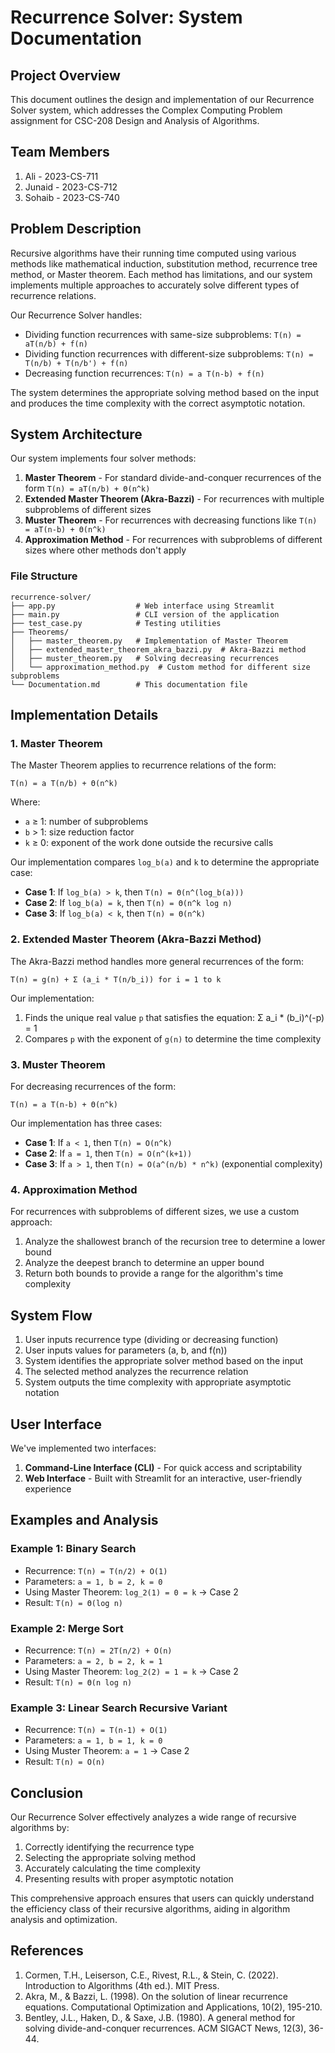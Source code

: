 # Recurrence Solver: System Documentation

## Project Overview

This document outlines the design and implementation of our Recurrence Solver system, which addresses the Complex Computing Problem assignment for CSC-208 Design and Analysis of Algorithms.

## Team Members

1. Ali    - 2023-CS-711
2. Junaid - 2023-CS-712 
3. Sohaib - 2023-CS-740

## Problem Description

Recursive algorithms have their running time computed using various methods like mathematical induction, substitution method, recurrence tree method, or Master theorem. Each method has limitations, and our system implements multiple approaches to accurately solve different types of recurrence relations.

Our Recurrence Solver handles:
- Dividing function recurrences with same-size subproblems: `T(n) = aT(n/b) + f(n)`
- Dividing function recurrences with different-size subproblems: `T(n) = T(n/b) + T(n/b') + f(n)`
- Decreasing function recurrences: `T(n) = a T(n-b) + f(n)`

The system determines the appropriate solving method based on the input and produces the time complexity with the correct asymptotic notation.

## System Architecture

Our system implements four solver methods:

1. **Master Theorem** - For standard divide-and-conquer recurrences of the form `T(n) = aT(n/b) + Θ(n^k)`
2. **Extended Master Theorem (Akra-Bazzi)** - For recurrences with multiple subproblems of different sizes
3. **Muster Theorem** - For recurrences with decreasing functions like `T(n) = aT(n-b) + Θ(n^k)`
4. **Approximation Method** - For recurrences with subproblems of different sizes where other methods don't apply

### File Structure

```
recurrence-solver/
├── app.py                  # Web interface using Streamlit
├── main.py                 # CLI version of the application
├── test_case.py            # Testing utilities
├── Theorems/
│   ├── master_theorem.py   # Implementation of Master Theorem
│   ├── extended_master_theorem_akra_bazzi.py  # Akra-Bazzi method
│   ├── muster_theorem.py   # Solving decreasing recurrences
│   └── approximation_method.py  # Custom method for different size subproblems
└── Documentation.md        # This documentation file
```

## Implementation Details

### 1. Master Theorem

The Master Theorem applies to recurrence relations of the form:
```
T(n) = a T(n/b) + Θ(n^k)
```

Where:
- `a` ≥ 1: number of subproblems
- `b` > 1: size reduction factor
- `k` ≥ 0: exponent of the work done outside the recursive calls

Our implementation compares `log_b(a)` and `k` to determine the appropriate case:

- **Case 1**: If `log_b(a) > k`, then `T(n) = Θ(n^(log_b(a)))`
- **Case 2**: If `log_b(a) = k`, then `T(n) = Θ(n^k log n)`
- **Case 3**: If `log_b(a) < k`, then `T(n) = Θ(n^k)`

### 2. Extended Master Theorem (Akra-Bazzi Method)

The Akra-Bazzi method handles more general recurrences of the form:
```
T(n) = g(n) + Σ (a_i * T(n/b_i)) for i = 1 to k
```

Our implementation:
1. Finds the unique real value `p` that satisfies the equation: Σ a_i * (b_i)^(-p) = 1
2. Compares `p` with the exponent of `g(n)` to determine the time complexity

### 3. Muster Theorem

For decreasing recurrences of the form:
```
T(n) = a T(n-b) + Θ(n^k)
```

Our implementation has three cases:
- **Case 1**: If `a < 1`, then `T(n) = O(n^k)`
- **Case 2**: If `a = 1`, then `T(n) = O(n^(k+1))`
- **Case 3**: If `a > 1`, then `T(n) = O(a^(n/b) * n^k)` (exponential complexity)

### 4. Approximation Method

For recurrences with subproblems of different sizes, we use a custom approach:
1. Analyze the shallowest branch of the recursion tree to determine a lower bound
2. Analyze the deepest branch to determine an upper bound
3. Return both bounds to provide a range for the algorithm's time complexity

## System Flow

1. User inputs recurrence type (dividing or decreasing function)
2. User inputs values for parameters (a, b, and f(n))
3. System identifies the appropriate solver method based on the input
4. The selected method analyzes the recurrence relation
5. System outputs the time complexity with appropriate asymptotic notation

## User Interface

We've implemented two interfaces:
1. **Command-Line Interface (CLI)** - For quick access and scriptability
2. **Web Interface** - Built with Streamlit for an interactive, user-friendly experience

## Examples and Analysis

### Example 1: Binary Search
- Recurrence: `T(n) = T(n/2) + O(1)`
- Parameters: `a = 1, b = 2, k = 0`
- Using Master Theorem: `log_2(1) = 0 = k` → Case 2
- Result: `T(n) = Θ(log n)`

### Example 2: Merge Sort
- Recurrence: `T(n) = 2T(n/2) + O(n)`
- Parameters: `a = 2, b = 2, k = 1`
- Using Master Theorem: `log_2(2) = 1 = k` → Case 2
- Result: `T(n) = Θ(n log n)`

### Example 3: Linear Search Recursive Variant
- Recurrence: `T(n) = T(n-1) + O(1)`
- Parameters: `a = 1, b = 1, k = 0`
- Using Muster Theorem: `a = 1` → Case 2
- Result: `T(n) = O(n)`

## Conclusion

Our Recurrence Solver effectively analyzes a wide range of recursive algorithms by:
1. Correctly identifying the recurrence type
2. Selecting the appropriate solving method
3. Accurately calculating the time complexity
4. Presenting results with proper asymptotic notation

This comprehensive approach ensures that users can quickly understand the efficiency class of their recursive algorithms, aiding in algorithm analysis and optimization.

## References

1. Cormen, T.H., Leiserson, C.E., Rivest, R.L., & Stein, C. (2022). Introduction to Algorithms (4th ed.). MIT Press.
2. Akra, M., & Bazzi, L. (1998). On the solution of linear recurrence equations. Computational Optimization and Applications, 10(2), 195-210.
3. Bentley, J.L., Haken, D., & Saxe, J.B. (1980). A general method for solving divide-and-conquer recurrences. ACM SIGACT News, 12(3), 36-44.